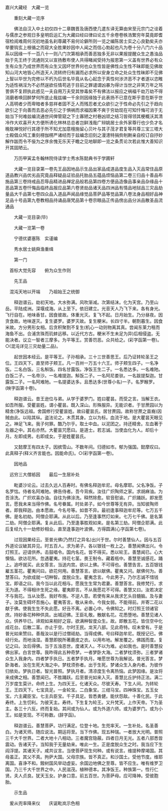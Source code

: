 <!-- { "loadSidebar": true } -->
嘉兴大藏经　大藏一览


　　重刻大藏一览序

　　佛法自汉入中土初仅四十二章魏晋及唐西使几遣东译无算由宋至元宗门之诠着与儒彦之参观日多皇明启运汇为大藏曰经曰律曰论五千余卷卷帙浩繁穷年莫竟即耆宿检阅难周何况初地虽名刹尊藏不易何论僻所则一览之编陈居士实之心良勤矣夫亦举要钩玄上根循之而窥大全胜果妙因中人闻之而信心勃起也凡为卷十分八门六十品系以因缘一千一百八十一则八门次第相承而善恶独多无非以果报提醒众生之愚浊品始于先王终于流通则又以宣扬敷布使人共得睹闻受持为报恩第一义盖有世界必有众生有众生乃成世界而有众生又因坏世界何也众生性皆是佛性众生性不昧即能见佛故知山河大地皆心所造天人流转终归有漏而必求所以安身立命之处众生性昧即不见佛上智以毕世为完修以不朽为后世名毕竟从名心起念于真性何涉济恶不才者遂以恣睢为适性祸淫为不必然逞欲任情苟逃于目前之罪谴谓凶暴为得计当世之非笑万年之骂詈俱不复顾执此惑见一夫自用万夫受其惨毒矣不有佛法以报应之祸福千劫万劫不得消磨者唤回醉梦何所底止哉兹编一千余则因缘独于此表扬不已意在斯乎意在斯乎世人高明者少而卑暗者多慈祥者固不乏人而残忍者尤众欲引之于性命必先引之于趋向欲引之于向善而去恶必先引之于惧祸而求福因果不爽于穷劫现在可知忏悔可消于无始当下何难兹编流通世间俾管窥之下士寡陋之村巷凶顽之结习皆得领其梗概沃其清冷作大欢喜开大方便所诱化林林总总者岂鲜浅哉广辩姚居士余外家尊行也少负才名晚耽禅悦好行其德于所不知尤加意檀施留心贝叶与其子茂才君复等共尊三宝三塔大士殿倡众鸠工重刻楞伽楞严诸经而于兹编念旧刻之漫漶特捐赀剞劂亲自校订自抒妙解作跋而令不佞为之序余愧无乐天子瞻之见地聊即一览之条贯论次若此惟大善知识开其固陋云。

　　万历甲寅孟冬翰林院侍读学士秀水陈懿典书于学圃轩

　　大藏一览目录第一卷先王品因地品示生品出家品成道品度生品入灭品常住品原道品教兴品优劣品究竟品释疑品证验品托胎品五蕴品烦恼品第二卷三归品十善品布施品第三卷持戒品忍辱品精进品禅定品般若品第四卷方便品造像品事亲品杂缘品十恶品第五卷忏悔品临终品报应品第六卷贤劫品诸天品四洲品有情品地狱品三灾品劫量品大千品第七卷四众品入道品声闻品缘觉品菩萨品等觉品第八卷法身品相好品神足品十号品第九卷教相品持诵品唐梵品第十卷宗眼品正传品傍出品分派品散圣品流通品

　　大藏一览目录(毕)

　　大藏一览第一卷

　　宁德优婆塞陈　实谨编

　　秀水居士姚舜渔重缉

　　第一门

　首标大觉先容　　俯为众生作则

　　先王品

　混沌天地以开端　　乃祖始王之统御

　　释迦谱云。劫初天地。大水弥满。风吹渐减。次第结沫。化为天宫。乃至山岳。平陆成洲。深堰成海。从上至下。依旧建立。光音天人乃飞下来。各有身光。飞行自在。地味香甘。因食彼故。体重光灭。复飞不起。日月始生。乃分昼夜。因贪食故。地味遂灭。复生婆罗。婆罗灭故。复生粳米。长四寸半。朝割暮生。因食米故。方分男形女相。后贪积聚割不复生(机心一动则物离其真。尝闻东莱力租而海鱼不出。合浦贪珠而玑蚌远移。以近代方古。粳米不生未足为异)后相侵盗。无能决者。议立一智者三摩多。为平等王。赏善罚恶。众共给之。(彩字函第一卷)。○(混沌详见三灾劫量二品)。

　　起世因本经云。是平等王。子孙相承。三十三世善思王。后乃证转轮圣王之位。王四天下。直至师子颊王。凡一百卅一万五十六王。师子颊生四子。一名净饭。二名白饭。三名斛饭。四名甘露饭。净饭王生二子。一名悉达多。一名难阤。白饭二子。一名帝沙。一名难提迦。斛饭二子。一名阿尼娄驮。一名跋提梨迦。甘露饭二子。一名阿难阤。一名提婆达多。且悉达多(世尊小名)一子。名罗睺罗。(映字函第十卷)。

　　释迦谱云。昔王逊位与弟。从学于婆罗门。姓曰瞿昙。而受之言。当解王衣。如吾所服。受瞿昙姓。谓小瞿昙。既入深山。形殊服异。无能识者。于甘蔗园以为精舍(净饭远祖。舍国修行受瞿昙姓。故曰瞿昙氏。居甘蔗园。故称甘蔗之苗裔)因贼由此。以陷其纵。盗法论之。木贯其身。立以为标。血流于地。是大瞿昙天眼见之。神足飞来。我子何罪。酷乃尔乎。取土中血。以泥团之。持还精舍。左血著于左器之中。其右亦然。大瞿昙咒愿曰。是道士。若志诚。当使血化为人。却后十月。左即成男。右即成女。于是姓瞿昙氏。

　　又懿摩王有四太子。因摈雪山。不数年间。归德如市。郁为强国。懿摩叹曰。此真释子(释义齐言能也。因能命氏)。○(彩字函第一卷)。

　　因地品

　远穷三大僧袛因　　最后一生居补处

　　毗婆沙论云。过去久远人百寿时。有佛名释迦牟尼。母名摩耶。父名净饭。子名罗怙。侍者名阿难阤。佛告侍者。吾今背疾。汝往广炽陶师之家。求胡麻油。为吾涂洗。广炽欢喜办油。自往为佛涂洗。释然除愈。软音慰谕。广炽踊跃。即发愿言。愿我未来当得作佛。名号眷属。时处弟子。如今世尊等无有异。当知彼陶师者。即我释迦。由本愿故。今名号等。如昔不异。最初逢事释迦牟尼等。七万五千佛。是名初劫。阿僧企耶满。从此以后。乃至逢事然灯如来。七万七千佛。是名第二劫。阿僧企耶满。复从此后。乃至逢事胜观如来。是名第三劫。阿僧企耶满。此后复经九十一劫修妙相业。直至逢事迦叶波佛。方得圆满(心字函第七卷)。

　　过现因果经云。至普光佛(乃然灯之异名)出兴于世。尔时善慧仙人。因与五百外道论议破其异见。时五百人。求为弟子。各以银钱一枚上之。善慧闻佛出兴。令灯照王。迎请供养。击鼓唱令。国内名花。皆不得买。悉以轮王。善慧闻已。心大懊恼。欲访花所。忽遇瞿夷。持花七茎。畏王制令。藏着瓶中。善慧至诚感花。踊上。追呼就买。此女答言。当送内宫。欲以上佛。不可得也。善慧告言。五百银钱雇五茎花。瞿夷问曰。欲花何用。善慧答言。欲以献佛。瞿夷又问。献佛何为。善慧答曰。为欲成就一切种智。度脱众生。瞿夷念言。今此男子。乃尔志诚不惜钱宝。即语之曰。我今当以此花相与。愿我生生常为君妻。善慧答言。我修梵行。求无为道。不得相许生死之缘。瞿夷即言。不从我愿花不可得。善慧又曰。汝若决定不与我花。当从汝愿。我好布施。不逆人意。若使有来从我求乞头目髓脑。及与妻子。汝莫生碍坏吾施心。瞿夷答言。敬从来命。今我女弱。不能得前。并寄二花以献于佛。使我生生不失此愿。好丑不离。必置心中。令佛知之。时灯照王领诸官庶。持妙香花种种供具。出城迎佛。王臣礼敬。散献名花。花悉堕地。善慧见诸人众。供养毕已。谛观如来相好之容。欲满种智度众生。故。即散五花。皆住空中化成花台。后散二茎。亦止于空。尔时王民。龙天八部。见此奇特。叹未曾有。于是普光如来赞曰。善哉汝以是行过僧祗劫。当得成佛。号曰释迦牟尼。既授记已。佛经行处。而地浊湿。善慧即脱所著鹿皮之衣。以用布地。解发覆之。佛践而度。复记之曰。汝后得佛。当于五浊恶世。度诸天人。不以为难。必如我也。是时善慧投佛出家。白言世尊。我昨得此五种奇梦。一者梦卧大海。二者梦枕须弥。三者梦诸众生入我身内。四者梦手执日。五者梦手执月。唯愿世尊为我解说。普光答言。梦卧海者。汝在生死大海之中。梦枕须弥者。出于生死。梦诸众生入身内者。为彼作归依处。梦执日者。智光普照。梦执月者。清凉度生令离热恼。此梦因缘。是汝将来成佛之相。善慧闻已。不胜踊跃。后至普光如来入灭。善慧比丘护持正法。满二万岁度生莫计。命终上生。为四天王。化诸天众。尽彼天寿。下生人间。为转轮王。王四天下。七宝具足。一金轮宝。二白象宝。三绀马宝。四神珠宝。五玉女宝。六主藏臣宝。七主兵臣宝。千子具足。皆悉勇健。能伏怨敌。十善化民。于此寿终。上生忉利。为彼天主。寿终。下生复为轮王。又升梵天。上作天帝。下为圣主。各三十六反。终而复始。其间或为仙人。或为外道六师。或为婆罗门。或为小王。如是变现。不可称数。(辞字函)。

　　释迦谱云。善慧菩萨。功行满足。位登十地。生兜率天。一生补处。名圣善白。为诸天师。随应说法。期运将至。当下作佛。现五种瑞。一者放大光明。普照三千大千世界。二者大地十八相动。三者魔宫隐蔽。四者日月无光。五者八部悉皆震动。告诸天子。当知我于无量劫来。唯此一生。正是度脱众生之时。我当应下生阎浮提。其诸天子。咸共议言。当使菩萨现生何种。或有说言。维提种摩竭国。其母虽正。其父不真。拘萨大国。父母宗族。皆不真正。和沙国土。受他节度。维耶离国。喜诤不和。鏺树国风举动虚妄。余国边地佛之至尊。皆不应生。唯有维罗卫国。乃三千大千世界之中。人民滋茂。植种德本。其净饭王。种族第一。性行仁贤。夫人贞良。犹天玉女。护身口意。前五百世。为菩萨母。应可降神。受彼胞胎。

　　示生品

　爰从兜率降来仪　　庆诞毗岚示色相

